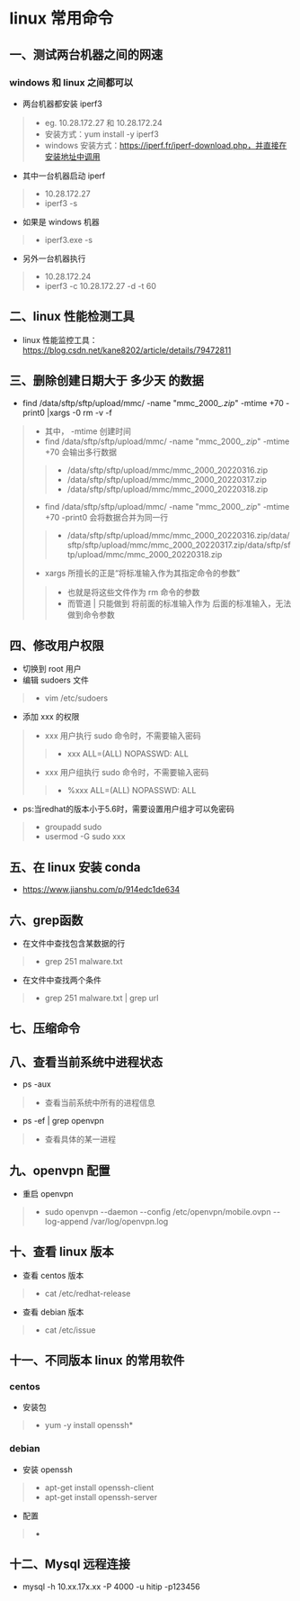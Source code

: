 # linux 常用命令
## 一、测试两台机器之间的网速
### windows 和 linux 之间都可以
+ 两台机器都安装 iperf3
>+ eg. 10.28.172.27 和 10.28.172.24
>+ 安装方式：yum install -y iperf3
>+ windows 安装方式：https://iperf.fr/iperf-download.php，并直接在安装地址中调用
+ 其中一台机器启动 iperf
>+ 10.28.172.27
>+ iperf3 -s
+ 如果是 windows 机器
>+ iperf3.exe -s
+ 另外一台机器执行
>+ 10.28.172.24
>+ iperf3 -c 10.28.172.27 -d -t 60
## 二、linux 性能检测工具
+ linux 性能监控工具：https://blog.csdn.net/kane8202/article/details/79472811
## 三、删除创建日期大于 多少天 的数据
+ find /data/sftp/sftp/upload/mmc/ -name "mmc_2000_*.zip*" -mtime +70 -print0 |xargs -0 rm -v -f
>+ 其中， -mtime 创建时间
>+ find /data/sftp/sftp/upload/mmc/ -name "mmc_2000_*.zip*" -mtime +70 会输出多行数据
>>+ /data/sftp/sftp/upload/mmc/mmc_2000_20220316.zip
>>+ /data/sftp/sftp/upload/mmc/mmc_2000_20220317.zip
>>+ /data/sftp/sftp/upload/mmc/mmc_2000_20220318.zip
>+ find /data/sftp/sftp/upload/mmc/ -name "mmc_2000_*.zip*" -mtime +70 -print0 会将数据合并为同一行
>>+ /data/sftp/sftp/upload/mmc/mmc_2000_20220316.zip/data/sftp/sftp/upload/mmc/mmc_2000_20220317.zip/data/sftp/sftp/upload/mmc/mmc_2000_20220318.zip
>+ xargs 所擅长的正是“将标准输入作为其指定命令的参数”
>>+ 也就是将这些文件作为 rm 命令的参数
>>+ 而管道 | 只能做到 将前面的标准输入作为 后面的标准输入，无法做到命令参数
## 四、修改用户权限
+ 切换到 root 用户
+ 编辑 sudoers 文件
>+ vim /etc/sudoers
+ 添加 xxx 的权限
>+ xxx 用户执行 sudo 命令时，不需要输入密码
>>+ xxx   ALL=(ALL)    NOPASSWD: ALL
>+ xxx 用户组执行 sudo 命令时，不需要输入密码
>>+ %xxx   ALL=(ALL)    NOPASSWD: ALL
+ ps:当redhat的版本小于5.6时，需要设置用户组才可以免密码
>+ groupadd sudo
>+ usermod -G sudo xxx
## 五、在 linux 安装 conda
+ https://www.jianshu.com/p/914edc1de634
## 六、grep函数
+ 在文件中查找包含某数据的行
>+ grep 251 malware.txt
+ 在文件中查找两个条件
>+ grep 251 malware.txt | grep url
## 七、压缩命令
## 八、查看当前系统中进程状态
+ ps -aux
>+ 查看当前系统中所有的进程信息
+ ps -ef | grep openvpn
>+ 查看具体的某一进程
## 九、openvpn 配置
+ 重启 openvpn
>+ sudo openvpn --daemon --config /etc/openvpn/mobile.ovpn --log-append /var/log/openvpn.log
## 十、查看 linux 版本
+ 查看 centos 版本
>+ cat /etc/redhat-release
+ 查看 debian 版本
>+ cat /etc/issue
## 十一、不同版本 linux 的常用软件
### centos
+ 安装包
>+ yum -y install openssh*
### debian
+ 安装 openssh
>+ apt-get install openssh-client
>+ apt-get install openssh-server
+ 配置
>+ 
## 十二、Mysql 远程连接
+ mysql -h 10.xx.17x.xx -P 4000 -u hitip -p123456